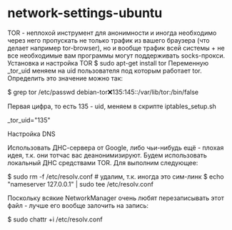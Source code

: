 # network-settings-ubuntu
TOR - неплохой инструмент для анонимности и иногда необходимо через него пропускать не только трафик из вашего браузера (что делает например tor-browser), но и вообще трафик всей системы + не все необходимые вам программы могут поддерживать socks-прокси.
Установка и настройка TOR
$ sudo apt-get install tor
Переменную _tor_uid меняем на uid пользователя под которым работает tor. Определить это значение можно так:

$ grep tor /etc/passwd
debian-tor:x:135:145::/var/lib/tor:/bin/false

Первая цифра, то есть 135 - uid, меняем в скрипте iptables_setup.sh

_tor_uid="135"


Настройка DNS

Использовать ДНС-сервера от Google, либо чьи-нибудь ещё - плохая идея, т.к. они тотчас вас деанонимизируют. Будем использовать локальный ДНС средствами TOR. Для выполним следующее:

$ sudo rm -f /etc/resolv.conf # удалим, т.к. иногда это сим-линк
$ echo "nameserver 127.0.0.1" | sudo tee /etc/resolv.conf

Поскольку всякие NetworkManager очень любят перезаписывать этот файл - лучше его вообще залочить на запись:

$ sudo chattr +i /etc/resolv.conf



